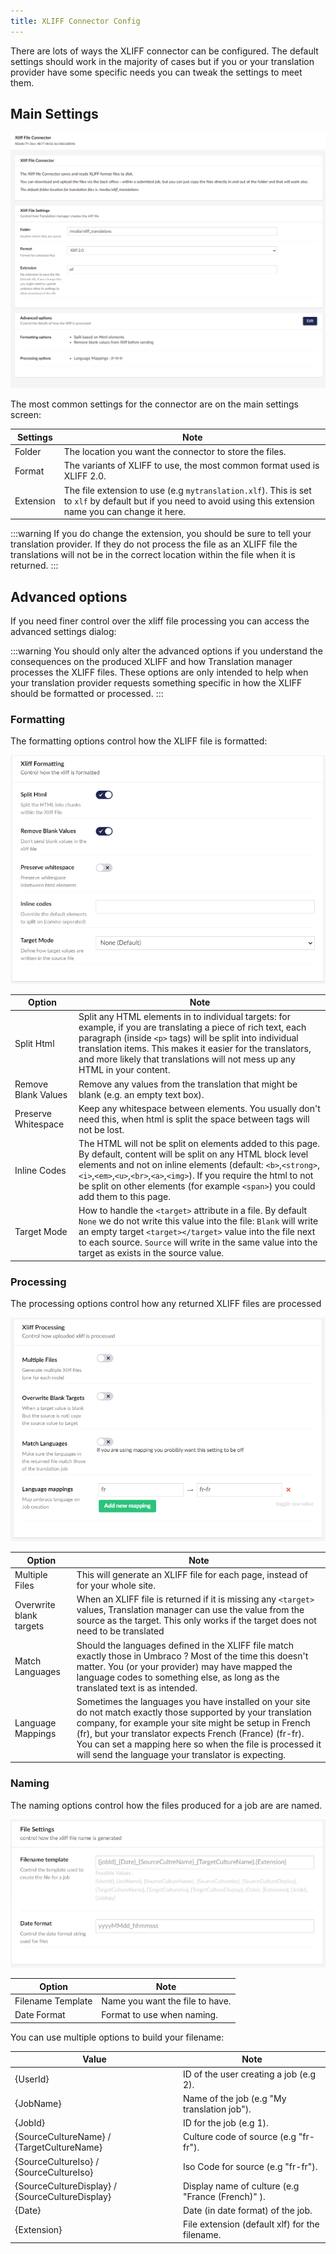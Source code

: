 ```yaml
---
title: XLIFF Connector Config
---
```


There are lots of ways the XLIFF connector can be configured. The default settings should work in the majority of cases but if you or your translation provider have some specific needs you can tweak the settings to meet them.

## Main Settings

![Main settings](main.png)

The most common settings for the connector are on the main settings screen: 

|Settings | Note | 
|---| --- | 
| Folder | The location you want the connector to store the files. | 
| Format | The variants of XLIFF to use, the most common format used is XLIFF 2.0. |
| Extension | The file extension to use (e.g `mytranslation.xlf`). This is set to `xlf` by default but if you need to avoid using this extension name you can change it here.

:::warning
If you do change the extension, you should be sure to tell your translation provider. If they do not process the file as an XLIFF file the translations will not be in the correct location within the file when it is returned.
:::


## Advanced options
If you need finer control over the xliff file processing you can access the advanced settings dialog: 

:::warning
You should only alter the advanced options if you understand the consequences on the produced XLIFF and how Translation manager processes the XLIFF files. These options are only intended to help when your translation provider requests something specific in how the XLIFF should be formatted or processed.
:::

### Formatting

The formatting options control how the XLIFF file is formatted:

![Format options](options_format.png)

| Option | Note | 
| - | - |
| Split Html | Split any HTML elements in to individual targets: for example, if you are translating a piece of rich text, each paragraph (inside `<p>` tags) will be split into individual translation items. This makes it easier for the translators, and more likely that translations will not mess up any HTML in your content. | 
| Remove Blank Values | Remove any values from the translation that might be blank (e.g. an empty text box).
| Preserve Whitespace | Keep any whitespace between elements. You usually don't need this, when html is split the space between tags will not be lost.
| Inline Codes | The HTML will not be split on elements added to this page. By default, content will be split on any HTML block level elements and not on inline elements (default: `<b>`,`<strong>`,`<i>`,`<em>`,`<u>`,`<br>`,`<a>`,`<img>`). If you require the html to not be split on other elements (for example `<span>`) you could add them to this page.
| Target Mode | How to handle the `<target>` attribute in a file. By default `None` we do not write this value into the file: `Blank` will write an empty target `<target></target>` value into the file next to each source. `Source` will write in the same value into the target as exists in the source value.

### Processing

The processing options control how any returned XLIFF files are processed

![Processing options](XliffProcess.png)

| Option | Note | 
| - | - |
|Multiple Files| This will generate an XLIFF file for each page, instead of for your whole site.
| Overwrite blank targets | When an XLIFF file is returned if it is missing any `<target>` values, Translation manager can use the value from the source as the target. This only works if the target does not need to be translated
| Match Languages |  Should the languages defined in the XLIFF file match exactly those in Umbraco ? Most of the time this doesn't matter. You (or your provider) may have mapped the language codes to something else, as long as the translated text is as intended.
| Language Mappings | Sometimes the languages you have installed on your site do not match exactly those supported by your translation company, for example your site might be setup in French (fr), but your translator expects French (France) (fr-fr). You can set a mapping here so when the file is processed it will send the language your translator is expecting. 


### Naming 

The naming options control how the files produced for a job are are named.

![Naming options](options_name.png)

| Option | Note 
| - | - | 
| Filename Template | Name you want the file to have.
| Date Format | Format to use when naming. 

You can use multiple options to build your filename: 

| Value | Note | 
| - | - | 
| \{UserId\} | ID of the user creating a job (e.g 2).
| \{JobName\} | Name of the job (e.g "My translation job").
| \{JobId\} | ID for the job (e.g 1).
| \{SourceCultureName\} / \{TargetCultureName\} | Culture code of source (e.g "fr-fr").
| \{SourceCultureIso\} / \{SourceCultureIso\} | Iso Code for source (e.g "fr-fr").
| \{SourceCultureDisplay\} / \{SourceCultureDisplay\} | Display name of culture (e.g "France (French)" ).
| \{Date\} | Date (in date format) of the job.
| \{Extension\} | File extension (default xlf) for the filename.